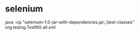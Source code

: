 # selenium

java -cp "selenium-1.0-jar-with-dependencies.jar;.\test-classes" org.testng.TestNG all.xml
